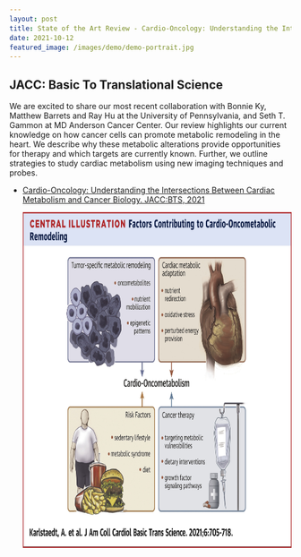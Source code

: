 ```yaml
---
layout: post
title: State of the Art Review - Cardio-Oncology: Understanding the Intersections Between Cardiac Metabolism and Cancer Biology
date: 2021-10-12
featured_image: /images/demo/demo-portrait.jpg
---
```

## JACC: Basic To Translational Science
We are excited to share our most recent collaboration with Bonnie Ky, Matthew Barrets and Ray Hu at the University of Pennsylvania, and Seth T. Gammon at MD Anderson Cancer Center.
Our review highlights our current knowledge on how cancer cells can promote metabolic remodeling in the heart. We describe why these metabolic alterations provide opportunities for therapy and 
which targets are currently known. Further, we outline strategies to study cardiac metabolism using new imaging techniques and probes.


* [Cardio-Oncology: Understanding the Intersections Between Cardiac Metabolism and Cancer Biology. JACC:BTS, 2021](https://www.jacc.org/doi/10.1016/j.jacbts.2021.05.008)

	 <img src="./images/fx1.jpg" width="600" height="600">


